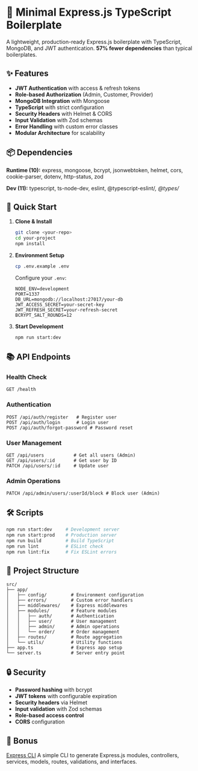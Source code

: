 # 🚀 Minimal Express.js TypeScript Boilerplate

A lightweight, production-ready Express.js boilerplate with TypeScript, MongoDB, and JWT authentication. **57% fewer dependencies** than typical boilerplates.

## ✨ Features

- **JWT Authentication** with access & refresh tokens
- **Role-based Authorization** (Admin, Customer, Provider)
- **MongoDB Integration** with Mongoose
- **TypeScript** with strict configuration
- **Security Headers** with Helmet & CORS
- **Input Validation** with Zod schemas
- **Error Handling** with custom error classes
- **Modular Architecture** for scalability

## 📦 Dependencies

**Runtime (10):** express, mongoose, bcrypt, jsonwebtoken, helmet, cors, cookie-parser, dotenv, http-status, zod

**Dev (11):** typescript, ts-node-dev, eslint, @typescript-eslint/_, @types/_

## 🚀 Quick Start

1. **Clone & Install**

   ```bash
   git clone <your-repo>
   cd your-project
   npm install
   ```

2. **Environment Setup**

   ```bash
   cp .env.example .env
   ```

   Configure your `.env`:

   ```env
   NODE_ENV=development
   PORT=1337
   DB_URL=mongodb://localhost:27017/your-db
   JWT_ACCESS_SECRET=your-secret-key
   JWT_REFRESH_SECRET=your-refresh-secret
   BCRYPT_SALT_ROUNDS=12
   ```

3. **Start Development**
   ```bash
   npm run start:dev
   ```

## 📚 API Endpoints

### Health Check

```
GET /health
```

### Authentication

```
POST /api/auth/register   # Register user
POST /api/auth/login      # Login user
POST /api/auth/forgot-password # Password reset
```

### User Management

```
GET /api/users           # Get all users (Admin)
GET /api/users/:id       # Get user by ID
PATCH /api/users/:id     # Update user
```

### Admin Operations

```
PATCH /api/admin/users/:userId/block # Block user (Admin)
```

## 🛠️ Scripts

```bash
npm run start:dev     # Development server
npm run start:prod    # Production server
npm run build         # Build TypeScript
npm run lint          # ESLint check
npm run lint:fix      # Fix ESLint errors
```

## 📁 Project Structure

```
src/
├── app/
│   ├── config/         # Environment configuration
│   ├── errors/         # Custom error handlers
│   ├── middlewares/    # Express middlewares
│   ├── modules/        # Feature modules
│   │   ├── auth/       # Authentication
│   │   ├── user/       # User management
│   │   ├── admin/      # Admin operations
│   │   └── order/      # Order management
│   ├── routes/         # Route aggregation
│   └── utils/          # Utility functions
├── app.ts              # Express app setup
└── server.ts           # Server entry point
```

## 🔒 Security

- **Password hashing** with bcrypt
- **JWT tokens** with configurable expiration
- **Security headers** via Helmet
- **Input validation** with Zod schemas
- **Role-based access control**
- **CORS** configuration

## 🧰 Bonus

[Express CLI](https://github.com/abir-islam-z/express-cli)
A simple CLI to generate Express.js modules, controllers, services, models, routes, validations, and interfaces.
